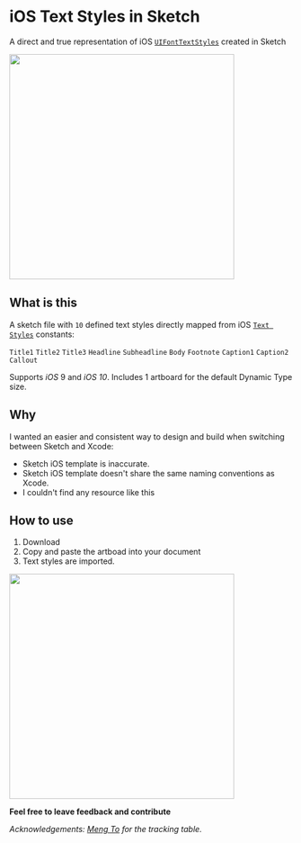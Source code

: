 # iOS Text Styles in Sketch
A direct and true representation of iOS [`UIFontTextStyles`](https://developer.apple.com/library/ios/documentation/UIKit/Reference/UIFontDescriptor_Class/index.html#//apple_ref/doc/constant_group/Text_Styles) created in Sketch

<img src="http://i.imgur.com/zefIBv9.png" width=400px/>

## What is this

A sketch file with `10` defined text styles directly mapped from iOS [`Text Styles`](https://developer.apple.com/ios/human-interface-guidelines/visual-design/typography/) constants:

`Title1`
`Title2`
`Title3`
`Headline`
`Subheadline`
`Body`
`Footnote`
`Caption1`
`Caption2`
`Callout`

Supports *iOS* 9 and *iOS 10*. Includes 1 artboard for the default Dynamic Type size.

## Why

I wanted an easier and consistent way to design and build when switching between Sketch and Xcode:

* Sketch iOS template is inaccurate.
* Sketch iOS template doesn't share the same naming conventions as Xcode.
* I couldn't find any resource like this

## How to use

1. Download
2. Copy and paste the artboad into your document
3. Text styles are imported.

<img src="http://i.imgur.com/z232zEy.png" width=400px/>

**Feel free to leave feedback and contribute**

*Acknowledgements: [Meng To](https://designcode.io/iosdesign-guidelines) for the tracking table.*

